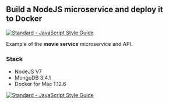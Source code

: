 ## Build a NodeJS microservice and deploy it to Docker

[![Standard - JavaScript Style Guide](https://img.shields.io/badge/code%20style-standard-brightgreen.svg)](http://standardjs.com/)

Example of the **movie service** microservice and API.

### Stack
- NodeJS V7
- MongoDB 3.4.1
- Docker for Mac 1.12.6

[![Standard - JavaScript Style Guide](https://cdn.rawgit.com/feross/standard/master/badge.svg)](https://github.com/feross/standard)
